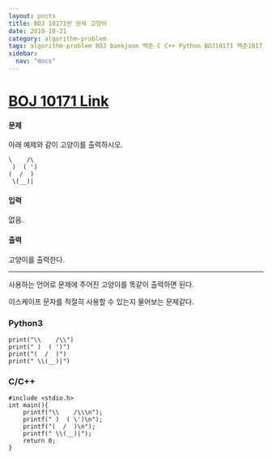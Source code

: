 ```yaml
---
layout: posts
title: BOJ 10171번 문제 고양이
date: 2019-10-21
category: algorithm-problem
tags: algorithm-problem BOJ baekjoon 백준 C C++ Python BOJ10171 백준10171
sidebar:
  nav: "docs"
---
```

# [BOJ 10171 Link](https://www.acmicpc.net/problem/10171)
#### 문제
아래 예제와 같이 고양이를 출력하시오.
```
\    /\
 )  ( ')
(  /  )
 \(__)|
```
#### 입력
없음.

#### 출력
고양이를 출력한다.
- - -
사용하는 언어로 문제에 주어진 고양이를 똑같이 출력하면 된다.

이스케이프 문자를 적절히 사용할 수 있는지 물어보는 문제같다.
### Python3
```
print("\\    /\\")
print(" )  ( ')")
print("(  /  )")
print(" \\(__)|")
```
### C/C++
```
#include <stdio.h>
int main(){
	printf("\\    /\\\n");
	printf(" )  ( \')\n");
	printf("(  /  )\n");
	printf(" \\(__)|");
	return 0;
}
```